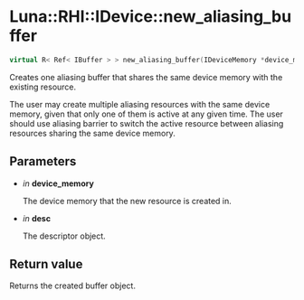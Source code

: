 # Luna::RHI::IDevice::new_aliasing_buffer

```c++
virtual R< Ref< IBuffer > > new_aliasing_buffer(IDeviceMemory *device_memory, const BufferDesc &desc)=0
```

Creates one aliasing buffer that shares the same device memory with the existing resource. 

The user may create multiple aliasing resources with the same device memory, given that only one of them is active at any given time. The user should use aliasing barrier to switch the active resource between aliasing resources sharing the same device memory. 

## Parameters
* *in* **device_memory**

    The device memory that the new resource is created in. 

* *in* **desc**

    The descriptor object. 

## Return value
Returns the created buffer object. 


